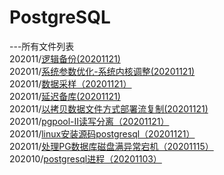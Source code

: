 # PostgreSQL



---所有文件列表  
202011/[逻辑备份(20201121)](https://github.com/PGquestions/PostgreSQL/blob/main/202011/%E9%80%BB%E8%BE%91%E5%A4%87%E4%BB%BD(20201121))  
202011/[系统参数优化-系统内核调整(20201121)](https://github.com/PGquestions/PostgreSQL/blob/main/202011/%E7%B3%BB%E7%BB%9F%E5%8F%82%E6%95%B0%E4%BC%98%E5%8C%96-%E7%B3%BB%E7%BB%9F%E5%86%85%E6%A0%B8%E8%B0%83%E6%95%B4(20201121))  
202011/[数据采样（20201121）](https://github.com/PGquestions/PostgreSQL/blob/main/202011/%E6%95%B0%E6%8D%AE%E9%87%87%E6%A0%B7%EF%BC%8820201121%EF%BC%89)  
202011/[延迟备库(20201121)](https://github.com/PGquestions/PostgreSQL/blob/main/202011/%E5%BB%B6%E8%BF%9F%E5%A4%87%E5%BA%93(20201121))  
202011/[以拷贝数据文件方式部署流复制(20201121)](https://github.com/PGquestions/PostgreSQL/blob/main/202011/%E4%BB%A5%E6%8B%B7%E8%B4%9D%E6%95%B0%E6%8D%AE%E6%96%87%E4%BB%B6%E6%96%B9%E5%BC%8F%E9%83%A8%E7%BD%B2%E6%B5%81%E5%A4%8D%E5%88%B6(20201121))  
202011/[pgpool-II读写分离（20201121）](https://github.com/PGquestions/PostgreSQL/blob/main/202011/pgpool-II%E8%AF%BB%E5%86%99%E5%88%86%E7%A6%BB%EF%BC%8820201121%EF%BC%89)  
202011/[linux安装源码postgresql（20201121）](https://github.com/PGquestions/PostgreSQL/blob/main/202011/linux%E5%AE%89%E8%A3%85%E6%BA%90%E7%A0%81postgresql%EF%BC%8820201121%EF%BC%89)  
202011/[处理PG数据库磁盘满异常宕机（20201115）](https://github.com/qq1141853053/PostgreSQL/blob/main/202011/%E5%A4%84%E7%90%86PG%E6%95%B0%E6%8D%AE%E5%BA%93%E7%A3%81%E7%9B%98%E6%BB%A1%E5%BC%82%E5%B8%B8%E5%AE%95%E6%9C%BA%EF%BC%8820201115%EF%BC%89)  
202010/[postgresql进程（20201103）](https://github.com/qq1141853053/PostgreSQL/blob/main/2020-10/postgresql%E8%BF%9B%E7%A8%8B%EF%BC%8820201103%EF%BC%89)
